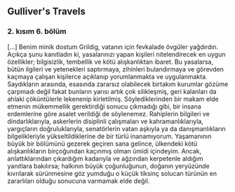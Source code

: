 ## Gulliver's Travels

### 2. kısım 6. bölüm

[...] Benim minik dostum Grildig, vatanın için fevkalade övgüler
yağdırdın. Açıkça şunu kanıtladın ki, yasalarınızı yapan kişileri
nitelendirecek en uygun özellikler; bilgisizlik, tembellik ve kötü alışkanlıktan
ibaret. Bu yasalarsa, bütün ilgileri ve yetenekleri saptırmaya, zihinleri
bulandırmaya ve görevden kaçmaya çalışan kişilerce açıklanıp yorumlanmakta ve
uygulanmakta. Saydıkların arasında, esasında zararsız olabilecek birtakım
kurumlar gözüme çarpmadı değil fakat bunların yarısı artık çok silikleşmiş,
geri kalanları da ahlaki çöküntülerle lekenenip kirletilmiş. Söylediklerinden
bir makam elde etmenin mükemmellik gerektirdiği sonucu çıkmadığı gibi, bir
insana erdemlerine göre asalet verildiği de söylenemez. Rahiplerin bilgileri ve
dindarlıklarıyla, askerlerin disiplinli çalışmaları ve kahramanlıklarıyla,
yargıçların doğruluklarıyla, senatörlerin vatan aşkıyla ya da danışmanlıkların
bilgelikleriyle yükseltildiklerine de bir türlü inanamıyorum. Yaşamanının büyük
bir bölümünü gezerek geçiren sana gelince, ülkendeki kötü alışkanlıkların
birçoğundan kaçınmış olman ümidi içindeyim. Ancak, anlattıklarından çıkardığım
kadarıyla ve ağzından kerpetenle aldığım yanıtlara bakılırsa; halkının büyük
çoğunluğunun, doğanın yeryüzünde kıvrılarak sürünmesine göz yumduğu o küçük
tiksinç solucan türünün en zararlıları olduğu sonucuna varmamak elde değil.
